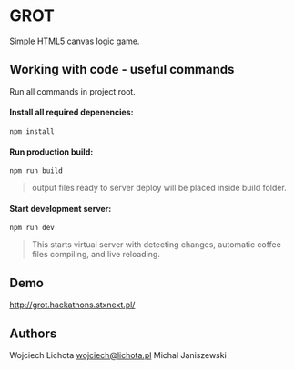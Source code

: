 GROT
====

Simple HTML5 canvas logic game.


Working with code - useful commands
----

Run all commands in project root.


#### Install all required depenencies:

```shell
npm install
```

#### Run production build:

```shell
npm run build
```
> output files ready to server deploy will be placed inside build folder.


#### Start development server:

```shell
npm run dev
```
> This starts virtual server with detecting changes, automatic coffee files compiling, and live reloading.

Demo
----

http://grot.hackathons.stxnext.pl/


Authors
-------

Wojciech Lichota <wojciech@lichota.pl>
Michal Janiszewski
